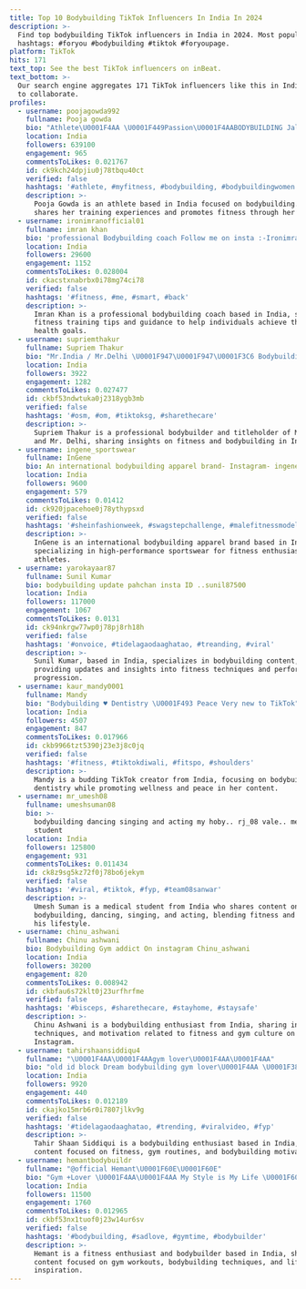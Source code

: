 ```yaml
---
title: Top 10 Bodybuilding TikTok Influencers In India In 2024
description: >-
  Find top bodybuilding TikTok influencers in India in 2024. Most popular
  hashtags: #foryou #bodybuilding #tiktok #foryoupage.
platform: TikTok
hits: 171
text_top: See the best TikTok influencers on inBeat.
text_bottom: >-
  Our search engine aggregates 171 TikTok influencers like this in India for you
  to collaborate.
profiles:
  - username: poojagowda992
    fullname: Pooja gowda
    bio: "Athlete\U0001F4AA \U0001F449Passion\U0001F4AABODYBUILDING Jalo mat barabari karo"
    location: India
    followers: 639100
    engagement: 965
    commentsToLikes: 0.021767
    id: ck9kch24dpjiu0j78tbqu40ct
    verified: false
    hashtags: '#athlete, #myfitness, #bodybuilding, #bodybuildingwomen'
    description: >-
      Pooja Gowda is an athlete based in India focused on bodybuilding. She
      shares her training experiences and promotes fitness through her content.
  - username: ironimranofficial01
    fullname: imran khan
    bio: 'professional Bodybuilding coach Follow me on insta :-Ironimranofficial'
    location: India
    followers: 29600
    engagement: 1152
    commentsToLikes: 0.028004
    id: ckacstxnabrbx0i78mg74ci78
    verified: false
    hashtags: '#fitness, #me, #smart, #back'
    description: >-
      Imran Khan is a professional bodybuilding coach based in India, sharing
      fitness training tips and guidance to help individuals achieve their
      health goals.
  - username: supriemthakur
    fullname: Supriem Thakur
    bio: "Mr.India / Mr.Delhi \U0001F947\U0001F947\U0001F3C6 Bodybuilding \U0001F4AA Instagram I’d(supriemthakur)"
    location: India
    followers: 3922
    engagement: 1282
    commentsToLikes: 0.027477
    id: ckbf53ndwtuka0j2318ygb3mb
    verified: false
    hashtags: '#osm, #om, #tiktoksg, #sharethecare'
    description: >-
      Supriem Thakur is a professional bodybuilder and titleholder of Mr. India
      and Mr. Delhi, sharing insights on fitness and bodybuilding in India.
  - username: ingene_sportswear
    fullname: InGene
    bio: An international bodybuilding apparel brand- Instagram- ingene_sportswear
    location: India
    followers: 9600
    engagement: 579
    commentsToLikes: 0.01412
    id: ck920jpacehoe0j78ythypsxd
    verified: false
    hashtags: '#sheinfashionweek, #swagstepchallenge, #malefitnessmodel, #video'
    description: >-
      InGene is an international bodybuilding apparel brand based in India,
      specializing in high-performance sportswear for fitness enthusiasts and
      athletes.
  - username: yarokayaar87
    fullname: Sunil Kumar
    bio: bodybuilding update pahchan insta ID ..sunil87500
    location: India
    followers: 117000
    engagement: 1067
    commentsToLikes: 0.0131
    id: ck94nkrgw77wp0j78pj8rh18h
    verified: false
    hashtags: '#onvoice, #tidelagaodaaghatao, #treanding, #viral'
    description: >-
      Sunil Kumar, based in India, specializes in bodybuilding content,
      providing updates and insights into fitness techniques and performance
      progression.
  - username: kaur_mandy0001
    fullname: Mandy
    bio: "Bodybuilding ♥️ Dentistry \U0001F493 Peace Very new to TikTok"
    location: India
    followers: 4507
    engagement: 847
    commentsToLikes: 0.017966
    id: ckb9966tzt5390j23e3j8c0jq
    verified: false
    hashtags: '#fitness, #tiktokdiwali, #fitspo, #shoulders'
    description: >-
      Mandy is a budding TikTok creator from India, focusing on bodybuilding and
      dentistry while promoting wellness and peace in her content.
  - username: mr_umesh08
    fullname: umeshsuman08
    bio: >-
      bodybuilding dancing singing and acting my hoby.. rj_08 vale.. medical
      student 
    location: India
    followers: 125800
    engagement: 931
    commentsToLikes: 0.011434
    id: ck8z9sg5kz72f0j78bo6jekym
    verified: false
    hashtags: '#viral, #tiktok, #fyp, #team08sanwar'
    description: >-
      Umesh Suman is a medical student from India who shares content on
      bodybuilding, dancing, singing, and acting, blending fitness and arts into
      his lifestyle.
  - username: chinu_ashwani
    fullname: Chinu ashwani
    bio: Bodybuilding Gym addict On instagram Chinu_ashwani
    location: India
    followers: 30200
    engagement: 820
    commentsToLikes: 0.008942
    id: ckbfau6s72klt0j23urfhrfme
    verified: false
    hashtags: '#bisceps, #sharethecare, #stayhome, #staysafe'
    description: >-
      Chinu Ashwani is a bodybuilding enthusiast from India, sharing insights,
      techniques, and motivation related to fitness and gym culture on
      Instagram.
  - username: tahirshaansiddiqu4
    fullname: "\U0001F4AA\U0001F4AAgym lover\U0001F4AA\U0001F4AA"
    bio: "old id block Dream bodybuilding gym lover\U0001F4AA \U0001F382 9 nov follow"
    location: India
    followers: 9920
    engagement: 440
    commentsToLikes: 0.012189
    id: ckajko15mrb6r0i7807jlkv9g
    verified: false
    hashtags: '#tidelagaodaaghatao, #trending, #viralvideo, #fyp'
    description: >-
      Tahir Shaan Siddiqui is a bodybuilding enthusiast based in India, sharing
      content focused on fitness, gym routines, and bodybuilding motivation.
  - username: hemantbodybuildr
    fullname: "@official Hemant\U0001F60E\U0001F60E"
    bio: "Gym +Lover \U0001F4AA\U0001F4AA My Style is My Life \U0001F60E\U0001F60E Instagram + On + Hemantkumar4907\U0001F4AA\U0001F4AA\U0001F60E"
    location: India
    followers: 11500
    engagement: 1760
    commentsToLikes: 0.012965
    id: ckbf53nx1tuof0j23w14ur6sv
    verified: false
    hashtags: '#bodybuilding, #sadlove, #gymtime, #bodybuilder'
    description: >-
      Hemant is a fitness enthusiast and bodybuilder based in India, sharing
      content focused on gym workouts, bodybuilding techniques, and lifestyle
      inspiration.
---
```


